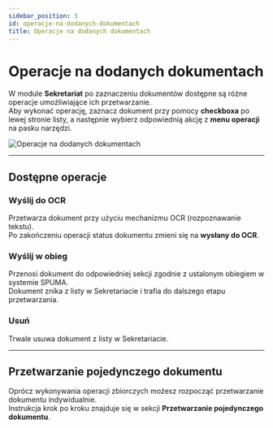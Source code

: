 ```yaml
---
sidebar_position: 3
id: operacje-na-dodanych-dokumentach
title: Operacje na dodanych dokumentach
---
```


# Operacje na dodanych dokumentach

W module **Sekretariat** po zaznaczeniu dokumentów dostępne są różne operacje umożliwiające ich przetwarzanie.  
Aby wykonać operację, zaznacz dokument przy pomocy **checkboxa** po lewej stronie listy, a następnie wybierz odpowiednią akcję z **menu operacji** na pasku narzędzi.

![Operacje na dodanych dokumentach](/img/operacje_na_dok.png)
   

---

## Dostępne operacje

### Wyślij do OCR
Przetwarza dokument przy użyciu mechanizmu OCR (rozpoznawanie tekstu).  
Po zakończeniu operacji status dokumentu zmieni się na **wysłany do OCR**.

### Wyślij w obieg
Przenosi dokument do odpowiedniej sekcji zgodnie z ustalonym obiegiem w systemie SPUMA.  
Dokument znika z listy w Sekretariacie i trafia do dalszego etapu przetwarzania.

### Usuń
Trwale usuwa dokument z listy w Sekretariacie.

---

## Przetwarzanie pojedynczego dokumentu
Oprócz wykonywania operacji zbiorczych możesz rozpocząć przetwarzanie dokumentu indywidualnie.  
Instrukcja krok po kroku znajduje się w sekcji **Przetwarzanie pojedynczego dokumentu**.
